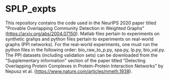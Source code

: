 # SPLP_expts

This repository contains the code used in the NeurIPS 2020 paper titled "Provable Overlapping Community Detection in Weighted Graphs" (https://arxiv.org/abs/2004.07150). Matlab files pertain to experiments on synthetic grahps and python files pertain to experiments on real-world graphs (PPI networks). For the real-world experiments, one must run the python files in the following order: bio_raw_to_p.py, spa.py, lp.py, bio_val.py. The PPI datasets (including validation sets) can be downloaded from the "Supplementary information" section of the paper titled "Detecting Overlapping Protein Complexes in Protein-Protein Interaction Networks" by Nepusz et al. (https://www.nature.com/articles/nmeth.1938).
